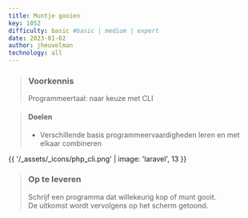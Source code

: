 ```yaml
---
title: Muntje gooien
key: 1052
difficulty: basic #basic | medium | expert
date: 2023-01-02
author: jheuvelman
technology: all
---
```


> ### Voorkennis
> Programmeertaal: naar keuze met CLI

> #### Doelen
> * Verschillende basis programmeervaardigheden leren en met elkaar combineren

{{ '/_assets/_icons/php_cli.png'  | image: 'laravel', 13 }}

> ### Op te leveren
> Schrijf een programma dat willekeurig kop of munt gooit.  
> De uitkomst wordt vervolgens op het scherm getoond.
